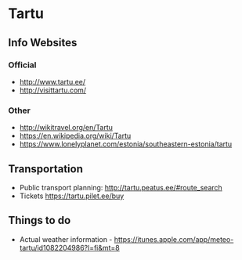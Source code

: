 # Tartu

## Info Websites

### Official
* http://www.tartu.ee/
* http://visittartu.com/

### Other
* http://wikitravel.org/en/Tartu
* https://en.wikipedia.org/wiki/Tartu
* https://www.lonelyplanet.com/estonia/southeastern-estonia/tartu

## Transportation

* Public transport planning: http://tartu.peatus.ee/#route_search
* Tickets https://tartu.pilet.ee/buy

## Things to do
* Actual weather information - https://itunes.apple.com/app/meteo-tartu/id1082204986?l=fi&mt=8
